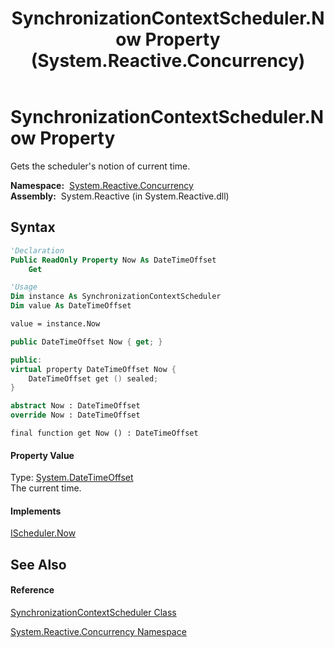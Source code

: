 ﻿---
title: SynchronizationContextScheduler.Now Property  (System.Reactive.Concurrency)
TOCTitle: Now Property
ms:assetid: P:System.Reactive.Concurrency.SynchronizationContextScheduler.Now
ms:mtpsurl: https://msdn.microsoft.com/en-us/library/system.reactive.concurrency.synchronizationcontextscheduler.now(v=VS.103)
ms:contentKeyID: 36069611
ms.date: 06/28/2011
mtps_version: v=VS.103
f1_keywords:
- System.Reactive.Concurrency.SynchronizationContextScheduler.get_Now
- System.Reactive.Concurrency.SynchronizationContextScheduler.Now
dev_langs:
- CSharp
- JScript
- VB
- FSharp
- c++
---

# SynchronizationContextScheduler.Now Property

Gets the scheduler's notion of current time.

**Namespace:**  [System.Reactive.Concurrency](hh229042\(v=vs.103\).md)  
**Assembly:**  System.Reactive (in System.Reactive.dll)

## Syntax

``` vb
'Declaration
Public ReadOnly Property Now As DateTimeOffset
    Get
```

``` vb
'Usage
Dim instance As SynchronizationContextScheduler
Dim value As DateTimeOffset

value = instance.Now
```

``` csharp
public DateTimeOffset Now { get; }
```

``` c++
public:
virtual property DateTimeOffset Now {
    DateTimeOffset get () sealed;
}
```

``` fsharp
abstract Now : DateTimeOffset
override Now : DateTimeOffset
```

``` jscript
final function get Now () : DateTimeOffset
```

#### Property Value

Type: [System.DateTimeOffset](https://msdn.microsoft.com/en-us/library/Bb341783)  
The current time.  

#### Implements

[IScheduler.Now](hh229726\(v=vs.103\).md)  

## See Also

#### Reference

[SynchronizationContextScheduler Class](hh211674\(v=vs.103\).md)

[System.Reactive.Concurrency Namespace](hh229042\(v=vs.103\).md)


